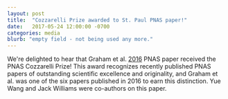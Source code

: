 ```yaml
---
layout: post
title:  "Cozzarelli Prize awarded to St. Paul PNAS paper!"
date:   2017-05-24 12:00:00 -0700
categories: media
blurb: "empty field - not being used any more."
---
```


We're delighted to hear that Graham et al. [ 2016](http://www.pnas.org/content/113/33/9310.abstract) PNAS paper received the PNAS Cozzarelli Prize! This award recognizes recently published PNAS papers of outstanding scientific excellence and originality, and Graham et al. was one of the six papers published in 2016 to earn this distinction.  Yue Wang and Jack Williams were co-authors on this paper.
